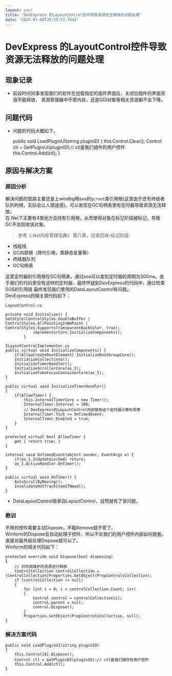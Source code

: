 ```yaml
---
layout: post
title: "DevExpress 的LayoutControl控件导致资源无法释放的问题处理"
date: "2023-01-08T20:15:53.704Z"
---
```

DevExpress 的LayoutControl控件导致资源无法释放的问题处理
========================================

现象记录
----

*   前段时间同事发现我们的软件在加载指定的插件界面后，关闭后插件的界面资源不能释放， 资源管理器中不管内存，还是GDI对象等相关资源都不会下降。

问题代码
----

*   问题的代码大概如下。

    public void LoadPluginUI(string pluginID)
    {
        this.Control.Clear();
        Control ctl = GetPluginUI(pluginID);// ctl是我们插件的用户控件
        this.Control.Add(ctl);
    }
    

原因与解决方案
-------

### 原因分析

解决问题的思路主要还是上windbg用sos的`gcroot`查引用根(这里由于还有终结者队列的根，实际会让人很迷惑)。可以发现在GC句柄表里有定时器导致资源无法释放。  
在.Net下主要有4类地方会持有引用根，从而使得对象在标记阶段被标记，导致GC不会回收该对象。

> 参考《.Net内存管理宝典》 第八章，垃圾回收-标记阶段

*   线程栈
*   GC内部根（跨代引用，类静态变量等）
*   终结器队列
*   GC句柄表

这里定时器的引用根在GC句柄表，通过sos可以查到定时器的周期为300ms。由于我们的代码里没有这样的定时器，最终怀疑到DevExpress的代码中，通过检查SOS的引用链 最终发现我们使用的DataLayoutControl有问题。  
DevExpress的相关源代码如下：

    LayoutControl.cs
    
    private void Initialize() {
    SetStyle(ControlStyles.DoubleBuffer | ControlStyles.AllPaintingInWmPaint | ControlStyles.SupportsTransparentBackColor, true);
    			implementorCore.InitializeComponents();
    		}
    
    ILayoutControlImplementer.cs
    public virtual void InitializeComponents() {
        if(AllowCreateRootElement) InitializeRootGroupCore();
        InitializeCollections();
        InitializeTimerHandler();
        InitializeScrollerCore(as_I);
        InitializeFakeFocusContainerCore(as_I);
    }
    		
    public virtual void InitializeTimerHandler() 
    {
        if(AllowTimer) {
            this.internalTimerCore = new Timer();
            InternalTimer.Interval = 300;
            // DevExpress的LayoutControl内部使用这个定时器计算布局等
            InternalTimer.Tick += OnTimedEvent;
            InternalTimer.Enabled = true;
        }
    }
    		
    protected virtual bool AllowTimer {
        get { return true; }
    }
    		
    internal void OnTimedEvent(object sender, EventArgs e) {
        if(as_I.IsUpdateLocked) return;
        as_I.ActiveHandler.OnTimer();
    } 
    		
    public virtual void OnTimer() {
        AutoScrollByMoving();
        InvalidateHotTrackItemIfNeed();
    }
    
    

*   DataLayoutControl继承自LayoutControl，自然就有了该问题。

### 教训

不用的控件需要主动Dispose，不能Remove就不管了。  
Winform的Dispose会自动处理子控件，所以不论我们的用户控件内部如何嵌套。直接对最外层处理Dispose就可以了。  
Winform的相关代码如下：

    protected override void Dispose(bool disposing)
    {
    	// 对内部维护的资源进行释放
    	ControlCollection controlCollection = (ControlCollection)Properties.GetObject(PropControlsCollection);
    	if (controlCollection != null)
    	{
    		for (int i = 0; i < controlCollection.Count; i++)
    		{
    			Control control = controlCollection[i];
    			control.parent = null;
    			control.Dispose();
    		}
    		Properties.SetObject(PropControlsCollection, null);
    }
    

### 解决方案代码

    public void LoadPluginUI(string pluginID)
    {
        this.Control[0].Dispose();
        Control ctl = GetPluginUI(pluginID);// ctl是我们插件的用户控件
        this.Control.Add(ctl);
    }